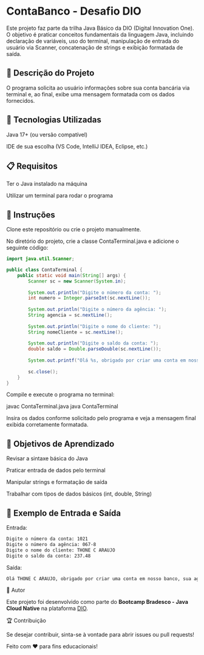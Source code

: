 # ContaBanco - Desafio DIO

Este projeto faz parte da trilha Java Básico da DIO (Digital Innovation One). O objetivo é praticar conceitos fundamentais da linguagem Java, incluindo declaração de variáveis, uso do terminal, manipulação de entrada do usuário via Scanner, concatenação de strings e exibição formatada de saída.

## 📌 Descrição do Projeto

O programa solicita ao usuário informações sobre sua conta bancária via terminal e, ao final, exibe uma mensagem formatada com os dados fornecidos.

## 🚀 Tecnologias Utilizadas

Java 17+ (ou versão compatível)

IDE de sua escolha (VS Code, IntelliJ IDEA, Eclipse, etc.)

## 📋 Requisitos

Ter o Java instalado na máquina

Utilizar um terminal para rodar o programa

## 📜 Instruções

Clone este repositório ou crie o projeto manualmente.

No diretório do projeto, crie a classe ContaTerminal.java e adicione o seguinte código:

```java
import java.util.Scanner;

public class ContaTerminal {
    public static void main(String[] args) {
        Scanner sc = new Scanner(System.in);
        
        System.out.println("Digite o número da conta: ");
        int numero = Integer.parseInt(sc.nextLine());
        
        System.out.println("Digite o número da agência: ");
        String agencia = sc.nextLine();
        
        System.out.println("Digite o nome do cliente: ");
        String nomeCliente = sc.nextLine();
        
        System.out.println("Digite o saldo da conta: ");
        double saldo = Double.parseDouble(sc.nextLine());
        
        System.out.printf("Olá %s, obrigado por criar uma conta em nosso banco, sua agência é %s, conta %d e seu saldo %.2f já está disponível para saque.\n", nomeCliente, agencia, numero, saldo);
        
        sc.close();
    }
}
```

Compile e execute o programa no terminal:

javac ContaTerminal.java
java ContaTerminal

Insira os dados conforme solicitado pelo programa e veja a mensagem final exibida corretamente formatada.

## 🎯 Objetivos de Aprendizado

Revisar a sintaxe básica do Java

Praticar entrada de dados pelo terminal

Manipular strings e formatação de saída

Trabalhar com tipos de dados básicos (int, double, String)

## 📌 Exemplo de Entrada e Saída

Entrada:
```bash
Digite o número da conta: 1021
Digite o número da agência: 067-8
Digite o nome do cliente: THONE C ARAUJO
Digite o saldo da conta: 237.48
```
Saída:
```bash
Olá THONE C ARAUJO, obrigado por criar uma conta em nosso banco, sua agência é 067-8, conta 1021 e seu saldo 237.48 já está disponível para saque.
```
📌 Autor

Este projeto foi desenvolvido como parte do **Bootcamp Bradesco - Java Cloud Native** na plataforma [DIO](https://web.dio.me/home).

🏆 Contribuição

Se desejar contribuir, sinta-se à vontade para abrir issues ou pull requests!

Feito com ❤️ para fins educacionais!
